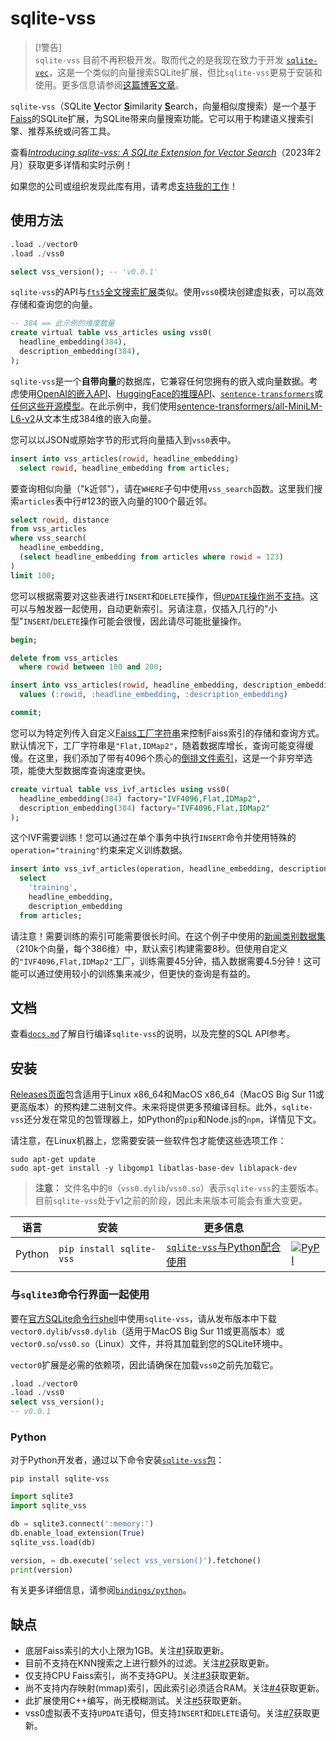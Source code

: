 # sqlite-vss

> [!警告]  
> `sqlite-vss` 目前不再积极开发。取而代之的是我现在致力于开发 [`sqlite-vec`](https://github.com/asg017/sqlite-vec)，这是一个类似的向量搜索SQLite扩展，但比`sqlite-vss`更易于安装和使用。更多信息请参阅[这篇博客文章](https://alexgarcia.xyz/blog/2024/building-new-vector-search-sqlite/index.html)。
>

`sqlite-vss`（SQLite <b><u>V</u></b>ector <b><u>S</u></b>imilarity <b><u>S</u></b>earch，向量相似度搜索）是一个基于[Faiss](https://faiss.ai/)的SQLite扩展，为SQLite带来向量搜索功能。它可以用于构建语义搜索引擎、推荐系统或问答工具。

查看[_Introducing sqlite-vss: A SQLite Extension for Vector Search_](https://observablehq.com/@asg017/introducing-sqlite-vss)（2023年2月）获取更多详情和实时示例！

如果您的公司或组织发现此库有用，请考虑[支持我的工作](#supporting)！

## 使用方法

```sql
.load ./vector0
.load ./vss0

select vss_version(); -- 'v0.0.1'

```

`sqlite-vss`的API与[`fts5`全文搜索扩展](https://www.sqlite.org/fts5.html)类似。使用`vss0`模块创建虚拟表，可以高效存储和查询您的向量。

```sql
-- 384 == 此示例的维度数量
create virtual table vss_articles using vss0(
  headline_embedding(384),
  description_embedding(384),
);
```

`sqlite-vss`是一个**自带向量**的数据库，它兼容任何您拥有的嵌入或向量数据。考虑使用[OpenAI的嵌入API](https://platform.openai.com/docs/guides/embeddings)、[HuggingFace的推理API](https://huggingface.co/blog/getting-started-with-embeddings#1-embedding-a-dataset)、[`sentence-transformers`](https://www.sbert.net/)或[任何这些开源模型](https://github.com/embeddings-benchmark/mteb#leaderboard)。在此示例中，我们使用[sentence-transformers/all-MiniLM-L6-v2](https://huggingface.co/sentence-transformers/all-MiniLM-L6-v2)从文本生成384维的嵌入向量。

您可以以JSON或原始字节的形式将向量插入到`vss0`表中。

```sql
insert into vss_articles(rowid, headline_embedding)
  select rowid, headline_embedding from articles;
```

要查询相似向量（"k近邻"），请在`WHERE`子句中使用`vss_search`函数。这里我们搜索`articles`表中行#123的嵌入向量的100个最近邻。

```sql
select rowid, distance
from vss_articles
where vss_search(
  headline_embedding,
  (select headline_embedding from articles where rowid = 123)
)
limit 100;
```

您可以根据需要对这些表进行`INSERT`和`DELETE`操作，但[`UPDATE`操作尚不支持](https://github.com/asg017/sqlite-vss/issues/7)。这可以与触发器一起使用，自动更新索引。另请注意，仅插入几行的"小型"`INSERT`/`DELETE`操作可能会很慢，因此请尽可能批量操作。

```sql
begin;

delete from vss_articles
  where rowid between 100 and 200;

insert into vss_articles(rowid, headline_embedding, description_embedding)
  values (:rowid, :headline_embedding, :description_embedding)

commit;
```

您可以为特定列传入自定义[Faiss工厂字符串](https://github.com/facebookresearch/faiss/wiki/The-index-factory)来控制Faiss索引的存储和查询方式。默认情况下，工厂字符串是`"Flat,IDMap2"`，随着数据库增长，查询可能变得缓慢。在这里，我们添加了带有4096个质心的[倒排文件索引](https://github.com/facebookresearch/faiss/wiki/The-index-factory#inverted-file-indexes)，这是一个非穷举选项，能使大型数据库查询速度更快。

```sql
create virtual table vss_ivf_articles using vss0(
  headline_embedding(384) factory="IVF4096,Flat,IDMap2",
  description_embedding(384) factory="IVF4096,Flat,IDMap2"
);
```

这个IVF需要训练！您可以通过在单个事务中执行`INSERT`命令并使用特殊的`operation="training"`约束来定义训练数据。

```sql
insert into vss_ivf_articles(operation, headline_embedding, description_embedding)
  select
    'training',
    headline_embedding,
    description_embedding
  from articles;
```

请注意！需要训练的索引可能需要很长时间。在这个例子中使用的[新闻类别数据集](./examples/headlines/)（210k个向量，每个386维）中，默认索引构建需要8秒。但使用自定义的`"IVF4096,Flat,IDMap2"`工厂，训练需要45分钟，插入数据需要4.5分钟！这可能可以通过使用较小的训练集来减少，但更快的查询是有益的。

## 文档

查看[`docs.md`](./docs.md)了解自行编译`sqlite-vss`的说明，以及完整的SQL API参考。

## 安装

[Releases页面](https://github.com/asg017/sqlite-vss/releases)包含适用于Linux x86_64和MacOS x86_64（MacOS Big Sur 11或更高版本）的预构建二进制文件。未来将提供更多预编译目标。此外，`sqlite-vss`还分发在常见的包管理器上，如Python的`pip`和Node.js的`npm`，详情见下文。

请注意，在Linux机器上，您需要安装一些软件包才能使这些选项工作：

```
sudo apt-get update
sudo apt-get install -y libgomp1 libatlas-base-dev liblapack-dev
```

> **注意：**
> 文件名中的`0`（`vss0.dylib`/`vss0.so`）表示`sqlite-vss`的主要版本。目前`sqlite-vss`处于v1之前的阶段，因此未来版本可能会有重大变更。

| 语言           | 安装                                                             | 更多信息                                                             |                                                                                                                                                                                           |
| -------------- | ---------------------------------------------------------------- | -------------------------------------------------------------------- | ----------------------------------------------------------------------------------------------------------------------------------------------------------------------------------------- |
| Python         | `pip install sqlite-vss`                                          | [`sqlite-vss`与Python配合使用](https://alexgarcia.xyz/sqlite-vss/python.html)       | [![PyPI](https://img.shields.io/pypi/v/sqlite-vss.svg?color=blue&logo=python&logoColor=white)](https://pypi.org/project/sqlite-vss/)                                                      |

### 与`sqlite3`命令行界面一起使用

要在[官方SQLite命令行shell](https://www.sqlite.org/cli.html)中使用`sqlite-vss`，请从发布版本中下载`vector0.dylib`/`vss0.dylib`（适用于MacOS Big Sur 11或更高版本）或`vector0.so`/`vss0.so`（Linux）文件，并将其加载到您的SQLite环境中。

`vector0`扩展是必需的依赖项，因此请确保在加载`vss0`之前先加载它。

```sql
.load ./vector0
.load ./vss0
select vss_version();
-- v0.0.1
```

### Python

对于Python开发者，通过以下命令安装[`sqlite-vss`包](https://pypi.org/package/sqlite-vss/)：

```
pip install sqlite-vss
```

```python
import sqlite3
import sqlite_vss

db = sqlite3.connect(':memory:')
db.enable_load_extension(True)
sqlite_vss.load(db)

version, = db.execute('select vss_version()').fetchone()
print(version)
```

有关更多详细信息，请参阅[`bindings/python`](./bindings/python/README.md)。

## 缺点

- 底层Faiss索引的大小上限为1GB。关注[#1](https://github.com/asg017/sqlite-vss/issues/1)获取更新。
- 目前不支持在KNN搜索之上进行额外的过滤。关注[#2](https://github.com/asg017/sqlite-vss/issues/2)获取更新。
- 仅支持CPU Faiss索引，尚不支持GPU。关注[#3](https://github.com/asg017/sqlite-vss/issues/3)获取更新。
- 尚不支持内存映射(mmap)索引，因此索引必须适合RAM。关注[#4](https://github.com/asg017/sqlite-vss/issues/4)获取更新。
- 此扩展使用C++编写，尚无模糊测试。关注[#5](https://github.com/asg017/sqlite-vss/issues/5)获取更新。
- vss0虚拟表不支持`UPDATE`语句，但支持`INSERT`和`DELETE`语句。关注[#7](https://github.com/asg017/sqlite-vss/issues/7)获取更新。
